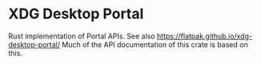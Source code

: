 # XDG Desktop Portal

Rust implementation of Portal APIs.
See also https://flatpak.github.io/xdg-desktop-portal/
Much of the API documentation of this crate is based on this.
